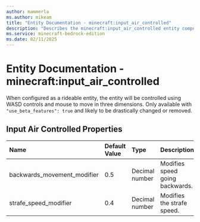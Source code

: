 ```yaml
---
author: mammerla
ms.author: mikeam
title: "Entity Documentation - minecraft:input_air_controlled"
description: "Describes the minecraft:input_air_controlled entity component"
ms.service: minecraft-bedrock-edition
ms.date: 02/11/2025 
---
```


# Entity Documentation - minecraft:input_air_controlled

When configured as a rideable entity, the entity will be controlled using WASD controls and mouse to move in three dimensions. Only available with `"use_beta_features": true` and likely to be drastically changed or removed.


## Input Air Controlled Properties

|Name       |Default Value |Type |Description |Example Values |
|:----------|:-------------|:----|:-----------|:------------- |
| backwards_movement_modifier | 0.5 | Decimal number | Modifies speed going backwards. |  | 
| strafe_speed_modifier | 0.4 | Decimal number | Modifies the strafe speed. |  | 